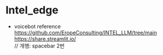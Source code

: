 # Intel_edge

* voicebot reference
  https://github.com/EropeConsulting/INTEL_LLM/tree/main  
  https://share.streamlit.io/  
// 개행: spacebar 2번
